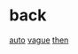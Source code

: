 # back
[auto](https://mega.nz/folder/7IASwYYQ#o_uDiZ4v6Z17GyG_LT2GHQ)
[vague](https://mega.nz/folder/uYJEhDqB#SqehG4RDmf_P4BspX_-DIA)
[then](https://pixeldrain.com/u/GYqMqg1t)
